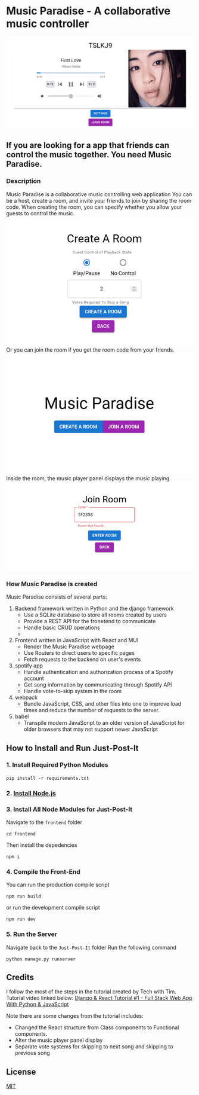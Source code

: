 # Music Paradise - A collaborative music controller
![Alt][1]

## If you are looking for a app that friends can control the music together. You need Music Paradise.

### Description
Music Paradise is a collaborative music controlling web application
You can be a host, create a room, and invite your friends to join by sharing the room code.
When creating the room, you can specify whether you allow your guests to control the music.
![Alt][2]
Or you can join the room if you get the room code from your friends.
![Alt][3]
Inside the room, the music player panel displays the music playing
![Alt][4]

### How Music Paradise is created
Music Paradise consists of several parts:
1. Backend framework written in Python and the django framework
	- Use a SQLite database to store all rooms created by users
	- Provide a REST API for the fronetend to communicate
	- Handle basic CRUD operations
	- 
2. Frontend written in JavaScript with React and MUI
	- Render the Music Paradise webpage
	- Use Routers to direct users to specific pages
	- Fetch requests to the backend on user's events
3. spotify app
	- Handle authentication and authorization process of a Spotify account
	- Get song information by communicating through Spotify API
	- Handle vote-to-skip system in the room
4. webpack
	- Bundle JavaScript, CSS, and other files into one to improve load times and reduce the number of requests to the server.
5. babel
	- Transpile modern JavaScript to an older version of JavaScript for older browsers that may not support newer JavaScript

## How to Install and Run Just-Post-It

### 1. Install Required Python Modules

```shell
pip install -r requirements.txt
```
### 2. [Install Node.js](https://nodejs.org/en/)

### 3. Install All Node Modules for Just-Post-It
Navigate to the `frontend` folder
```shell
cd frontend
```
Then install the depedencies
```shell
npm i
```
### 4. Compile the Front-End
You can run the production compile script
```shell
npm run build
```
or run the development compile script
```shell
npm run dev
```
### 5. Run the Server
Navigate back to the `Just-Post-It` folder
Run the following command
```shell
python manage.py runserver
```

## Credits
I follow the most of the steps in the tutorial created by Tech with Tim. Tutorial video linked below:
[Django & React Tutorial #1 - Full Stack Web App With Python & JavaScript](https://www.youtube.com/watch?v=JD-age0BPVo&list=PLzMcBGfZo4-kCLWnGmK0jUBmGLaJxvi4j&index=2)

Note there are some changes from the tutorial includes:
- Changed the React structure from Class components to Functional components.
- Alter the music player panel display
- Separate vote systems for skipping to next song and skipping to previous song
 
## License

[MIT](https://choosealicense.com/licenses/mit/)

[1]: /imgs/Demo_1.png "HomePage"
[2]: /imgs/Demo_2.png "Create Room Page"
[3]: /imgs/Demo_3.png "Join Room Page"
[4]: /imgs/Demo_4.png "Room Page"
  

